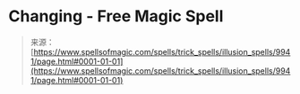 <!--yml
category: 未分类
date: 2024-06-12 18:46:24
-->

# Changing - Free Magic Spell

> 来源：[https://www.spellsofmagic.com/spells/trick_spells/illusion_spells/9941/page.html#0001-01-01](https://www.spellsofmagic.com/spells/trick_spells/illusion_spells/9941/page.html#0001-01-01)